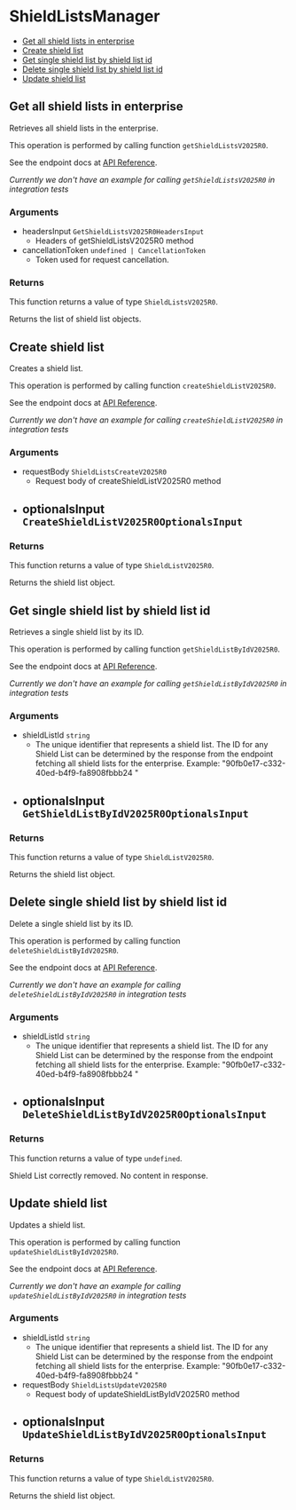 # ShieldListsManager

- [Get all shield lists in enterprise](#get-all-shield-lists-in-enterprise)
- [Create shield list](#create-shield-list)
- [Get single shield list by shield list id](#get-single-shield-list-by-shield-list-id)
- [Delete single shield list by shield list id](#delete-single-shield-list-by-shield-list-id)
- [Update shield list](#update-shield-list)

## Get all shield lists in enterprise

Retrieves all shield lists in the enterprise.

This operation is performed by calling function `getShieldListsV2025R0`.

See the endpoint docs at
[API Reference](https://developer.box.com/reference/v2025.0/get-shield-lists/).

_Currently we don't have an example for calling `getShieldListsV2025R0` in integration tests_

### Arguments

- headersInput `GetShieldListsV2025R0HeadersInput`
  - Headers of getShieldListsV2025R0 method
- cancellationToken `undefined | CancellationToken`
  - Token used for request cancellation.

### Returns

This function returns a value of type `ShieldListsV2025R0`.

Returns the list of shield list objects.

## Create shield list

Creates a shield list.

This operation is performed by calling function `createShieldListV2025R0`.

See the endpoint docs at
[API Reference](https://developer.box.com/reference/v2025.0/post-shield-lists/).

_Currently we don't have an example for calling `createShieldListV2025R0` in integration tests_

### Arguments

- requestBody `ShieldListsCreateV2025R0`
  - Request body of createShieldListV2025R0 method
- optionalsInput `CreateShieldListV2025R0OptionalsInput`
  -

### Returns

This function returns a value of type `ShieldListV2025R0`.

Returns the shield list object.

## Get single shield list by shield list id

Retrieves a single shield list by its ID.

This operation is performed by calling function `getShieldListByIdV2025R0`.

See the endpoint docs at
[API Reference](https://developer.box.com/reference/v2025.0/get-shield-lists-id/).

_Currently we don't have an example for calling `getShieldListByIdV2025R0` in integration tests_

### Arguments

- shieldListId `string`
  - The unique identifier that represents a shield list. The ID for any Shield List can be determined by the response from the endpoint fetching all shield lists for the enterprise. Example: "90fb0e17-c332-40ed-b4f9-fa8908fbbb24 "
- optionalsInput `GetShieldListByIdV2025R0OptionalsInput`
  -

### Returns

This function returns a value of type `ShieldListV2025R0`.

Returns the shield list object.

## Delete single shield list by shield list id

Delete a single shield list by its ID.

This operation is performed by calling function `deleteShieldListByIdV2025R0`.

See the endpoint docs at
[API Reference](https://developer.box.com/reference/v2025.0/delete-shield-lists-id/).

_Currently we don't have an example for calling `deleteShieldListByIdV2025R0` in integration tests_

### Arguments

- shieldListId `string`
  - The unique identifier that represents a shield list. The ID for any Shield List can be determined by the response from the endpoint fetching all shield lists for the enterprise. Example: "90fb0e17-c332-40ed-b4f9-fa8908fbbb24 "
- optionalsInput `DeleteShieldListByIdV2025R0OptionalsInput`
  -

### Returns

This function returns a value of type `undefined`.

Shield List correctly removed. No content in response.

## Update shield list

Updates a shield list.

This operation is performed by calling function `updateShieldListByIdV2025R0`.

See the endpoint docs at
[API Reference](https://developer.box.com/reference/v2025.0/put-shield-lists-id/).

_Currently we don't have an example for calling `updateShieldListByIdV2025R0` in integration tests_

### Arguments

- shieldListId `string`
  - The unique identifier that represents a shield list. The ID for any Shield List can be determined by the response from the endpoint fetching all shield lists for the enterprise. Example: "90fb0e17-c332-40ed-b4f9-fa8908fbbb24 "
- requestBody `ShieldListsUpdateV2025R0`
  - Request body of updateShieldListByIdV2025R0 method
- optionalsInput `UpdateShieldListByIdV2025R0OptionalsInput`
  -

### Returns

This function returns a value of type `ShieldListV2025R0`.

Returns the shield list object.
